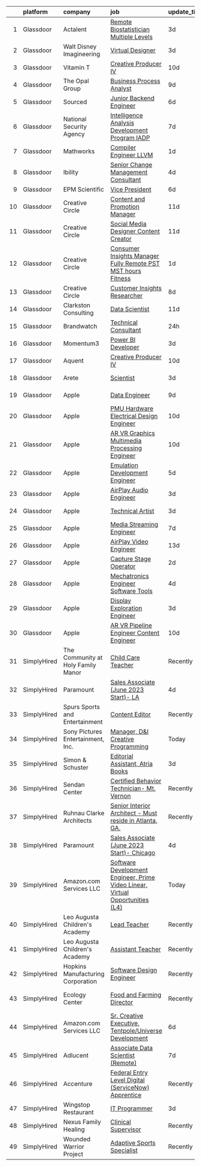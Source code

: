 

|    | platform    | company                            | job                                                                                                                                                                                                                                                                                                                                                                                                                                                                                                                                                                                                                                                                                                                                                                                                                                                                                                                                                                                                                                                                                                                                                                                                                                                                                                                                                                                                                                            | update_time   | location                    |
|---:|:------------|:-----------------------------------|:-----------------------------------------------------------------------------------------------------------------------------------------------------------------------------------------------------------------------------------------------------------------------------------------------------------------------------------------------------------------------------------------------------------------------------------------------------------------------------------------------------------------------------------------------------------------------------------------------------------------------------------------------------------------------------------------------------------------------------------------------------------------------------------------------------------------------------------------------------------------------------------------------------------------------------------------------------------------------------------------------------------------------------------------------------------------------------------------------------------------------------------------------------------------------------------------------------------------------------------------------------------------------------------------------------------------------------------------------------------------------------------------------------------------------------------------------|:--------------|:----------------------------|
|  1 | Glassdoor   | Actalent                           | [ Remote  Biostatistician   Multiple Levels](https://www.glassdoor.com/partner/jobListing.htm?pos=127&ao=1110586&s=58&guid=00000183b14fb50bb78299d266cfb9c3&src=GD_JOB_AD&t=SR&vt=w&ea=1&cs=1_283f1325&cb=1665127135141&jobListingId=1008182365194&cpc=3BA4CE39D5B5DEF5&jrtk=3-0-1geokvdesjooo801-1geokvdfbii28800-a8c8e35cad46d973--6NYlbfkN0ChYVx_I3yfZ_JDY3EFoivtqvi_stwnZ_kRt8Dowt_l_d1ydueao4NE-oUleRJ4yhgsFEguoBnl4ZEc6blyEiKL2JVanAjF7OcocHL1es0YdWE2EcddFDG_vA337NtwfnvTmprrOJXRtOFBax-XDarYj8A8BAj4v1vHc8Gj37pfLvawij9_4FqpyBf4jAJdZnnT-D4ES2YgQjreAbUsPK1L_Fe0frLVcp23fefJRby8AFW2QQsNjJhsFHVP1qZ2xAfmXYmhAY5cJYFYLlNaUiCgfAACCC2eDg4RKUXcg1imu-J2ijx9VgDwrE117w66pUyjSRxhfbdT41vpHNfFWPWE3-7Ylr9QTv5Frj2K8ZHqrUn3NnyR_4PkAdUaG6VDXgV5eXQVwgSlKypJizg4XskmHtSGavQgFLEspdDYuyUWvs837C9GQvgy_hF-0w0y1DSLCtM92Os6HWOeU6eLz0gDfKQ_yuVoAbYZ322XAIE4OZGs1Y9CDkejVhBHI5yZynGu3P7CTagdoWPe7HHtHHsFwClAk72re1VgkYbctMAmYVM-vIYcmidPbacnn22k53UIrrFpQVqjgadmbuqYM4xsh_Pz4L1XUXXu_a_zC09T2U2aFApLGq4Fjxd1AaJCxjkIxT73i1iL_x4wB2B61hAnDP7lZZPc0OhEuiF3uAO_lD6m_kR1mtFoQxfO66ZsFRefZrwIFCC92fZ9zySoH-AenUSXNyshH37ezqbuRpZYyAmLsTvc8Cu8lPK-R1FHVyzBgL_jDugqvodyyZYSrfFRgeBUgWbGxGcH0b9b015qhe5G7dWPZ3wl2KthDuUqZZRoAf48u_ednr49VQ0ehSNjsUQ0wfb34YDyNOP4ty3e_ETfWM6JYyyd3hul9MT2Y6zwe3kP7haWmfmd94iKVQKik_SYq6Z41pHnuSjSRjPxgFtJlQXalbwPKhVRbGokLGM2zE3TFCEn_54kUup590RTgoGJaG9k2U9lJCaAZGsSozPj3beF5PU6FYLVToBCOGMLv6pyrbD-9u8Lo38beZPL)          | 3d            | Minneapolis, MN             |
|  2 | Glassdoor   | Walt Disney Imagineering           | [Virtual Designer](https://www.glassdoor.com/partner/jobListing.htm?pos=118&ao=1110586&s=58&guid=00000183b14fb50bb78299d266cfb9c3&src=GD_JOB_AD&t=SR&vt=w&cs=1_eced8009&cb=1665127135139&jobListingId=1008180960635&cpc=47CFDC01B3F81FAC&jrtk=3-0-1geokvdesjooo801-1geokvdfbii28800-9e1164cbb84c5269--6NYlbfkN0DAFTyt7pbDCC2JPO79CSdi1dIb81yjczP5qsKcZIxgiYm3-7g-689UDqHItQTwke_FOC78hZzTQ1OK_iSL3Pa5WW1H7uk7K7F8eWCn7c9jWhZM2BpmZhczGeb1-p974zB24BpQb2ueuGy8kLxfIgSHXLcFGN2-ywKFeyNaBP4hvU6s0VSgzsmlAXV1bd56uX4yWoZM2uBTRw7oe98olV6owHuKZ3a4J4JRSvmLXG_G8aorPcAWl0YXVXMTQfSMfEFiTAYexmzxSJkCTQEb4ACU7DzMGeDI3r0WfVmJBXtOpzjwG3qR8beh1d78bGJ7Sao6joBOZszfiAzoo0mNg3z6qkG8Djk99f2m-S7zDelF_WVIljkGb-9oJzhnNJTbnV2IYdSowNuZvizZSZM2KtHhAEiWEEPeCp7vsDxgFKTonD9HI0AvdOjhSXUHqLQz9ZE%3D)                                                                                                                                                                                                                                                                                                                                                                                                                                                                                                                                                                                                                                                           | 3d            | Glendale, CA                |
|  3 | Glassdoor   | Vitamin T                          | [Creative Producer IV](https://www.glassdoor.com/partner/jobListing.htm?pos=129&ao=1110586&s=58&guid=00000183b14fb50bb78299d266cfb9c3&src=GD_JOB_AD&t=SR&vt=w&cs=1_521a8ad3&cb=1665127135141&jobListingId=1008163731054&cpc=2CAED5C921A5F994&jrtk=3-0-1geokvdesjooo801-1geokvdfbii28800-2562e8cc745d9b56--6NYlbfkN0DMrcEu7yrtATojKJA7cEzGQ3FdRGWLh0CZQInL4ECGI6k5tN82kdM0cJmh4vC7GgiMi54xycOzry6kZ7tA_peXHkVII1YxeUIChA3rKL66kVS2X2wxVwuvqETPRAi388bhlYazuiNHC2EJmCe0UHtAhY4h1ZYP1rxdzpYMncHf332WH-K-WtLFCdDjKlzNd4JU8COKCockIHc6rkCPVEKyyQJqyjDstpA2QCFZdLlwHnHmvY7eEvs08710niQy-ws7vpW1vNk9UVYniFtksnTD4pFOkvfaJ_RSYUYLtrWNnPNzBBm3xXqge5uup0CpeE4T7LHwH9BI6ZGiYRQp_C__8eSx7KByJZ-CuGiPjyQKglvBQ5bnbZNwup_osbVSCZeUnrOZFIlFv0wLZkWKMrw2h2CUlAVVm4QKlxiuT4UTF8gyhc3VDDvLL0lUUAzdZl6eZPJ2gMljeYxshVmS3nAzvj7oyVyV28sK3Ahk67fUkRdILFg4Iew0)                                                                                                                                                                                                                                                                                                                                                                                                                                                                                                                                                                                                     | 10d           | Culver City, CA             |
|  4 | Glassdoor   | The Opal Group                     | [Business Process Analyst](https://www.glassdoor.com/partner/jobListing.htm?pos=109&ao=1110586&s=58&guid=00000183b14fb50bb78299d266cfb9c3&src=GD_JOB_AD&t=SR&vt=w&ea=1&cs=1_83934d37&cb=1665127135139&jobListingId=1008166198185&cpc=334ABAF5D42DC775&jrtk=3-0-1geokvdesjooo801-1geokvdfbii28800-cace04fd6cdc8c79--6NYlbfkN0DyDQgF4J50Knwgn9O_3-h4MRuzWSeE5LAvq9N8vwu7mL4-za1rMQym2cnTRfjd70lXXf7u6Ty67QY5RCilrlgOHDOzuU_ccY2zjl3yCOX95mL0ST1NdFG92yrjtQi9rbmnk5PIwB_QhZKfbEumHwQEbtBDWjBPNXpOSi-bwVXVhbItELr_qyVwJZAth58UKlbrPiZSjKkfxzTkMt3Sqo1EKFOj6pw-wkdQUdlxbN76_FdmdxZj5Tn8k8cjWcaMpsrgtgeDY3xFsx84ipVV3ymj9umXezdCXosuHdLchEkOEdDx-QeeJVLMc9MCAUWW_4UhMHqCro8giq-XNwpO4rcErplVbBzxxpJo-NiflLIljntH-ZOA-cKbj09vcx2qXK5nrQOn3maCb913N3QNYMk9hKqo6qw4tqgSQYFZNioAW2JbokYhshW9CMEUk8gIgX_mGueS8rDAlOQC8xVuq6F0SOpLS0YER6zSxUJ9Q-xQzy284hLBDj1eJJAtXa1w_hIR8c3dXkKy5g%3D%3D)                                                                                                                                                                                                                                                                                                                                                                                                                                                                                                                                                                | 9d            | Remote                      |
|  5 | Glassdoor   | Sourced                            | [Junior Backend Engineer](https://www.glassdoor.com/partner/jobListing.htm?pos=125&ao=1110586&s=58&guid=00000183b14fb50bb78299d266cfb9c3&src=GD_JOB_AD&t=SR&vt=w&ea=1&cs=1_f38f6460&cb=1665127135140&jobListingId=1008174977716&cpc=C891152315FA1AD8&jrtk=3-0-1geokvdesjooo801-1geokvdfbii28800-df60fd5744f4ae49--6NYlbfkN0AQtCoWIo22qYMy0VnBT_-Ke7caQrNIdlGKghY1t5uMcaz4VMmufhOpUb0KraRUI9FBEqMyZPk_lNAwrnR2k7tWlKHFyOTvD3m8lPIWUhmp6qN-P8MNgUz57Pn1kILGvNbKD6BaJ1OfqwH5whF9rVGSMy8lzKEmeFll7wKyUhchCLU3LpEvu5lAiWnQzvHjqAMkQFebeeqbFfzSzJwHwMHdunQnr4mrpnimgoKf4a3bouYqcKdKVFBvF0G0AIKjKO_78DGkKgw43n2TpDGTTXCRF5kFime4VG5P2PbGHbSfWJ5wSdkGd2OBuQ9YoVoz76SvYhGCSJwPNIpinW1HrjS0IN0t8W4jnvQ1zt41oEHstyf3LbjxqTL98q33DSkNg2sQFSGekNQFA3tG99bfIncUK34hrHpjGIF_pzXIQL0rRlxrStcVu8LouSuQ3uI6sOkvj-Zz6KOsyGIkooCOkdmr8-qoqKe8yu3uIrRfAuNAzbr8Tbn_jVQR-GRx_gba7F-vDN1zLAMGvA%3D%3D)                                                                                                                                                                                                                                                                                                                                                                                                                                                                                                                                                                 | 6d            | Wake Forest, NC             |
|  6 | Glassdoor   | National Security Agency           | [Intelligence Analysis Development Program  IADP ](https://www.glassdoor.com/partner/jobListing.htm?pos=114&ao=1110586&s=58&guid=00000183b14fb50bb78299d266cfb9c3&src=GD_JOB_AD&t=SR&vt=w&cs=1_a4ca9e8d&cb=1665127135139&jobListingId=1008171585412&cpc=2CAED5C921A5F994&jrtk=3-0-1geokvdesjooo801-1geokvdfbii28800-4b11c9f217b5040e--6NYlbfkN0AC5S5KfpcrE62cRuYLg6qW_HWiPjKHP06qk-AGfbwYtGlr3wcSMURH9oqKq1q2FCcIwIXN7RsyfkYSe8b48QQDZjIsZjeiCMsSk5hYFnGXfgfjZx5ZYM5HN9WMzDmlQ7a5RrrJG_4tvY1VJixRHO4WNtvKzj4VtENHDQNaUkFXnKyc5VgbJc9xJIy3YBymr6BTI_k-1r2UycTg2ab887dUOhGe1fVu_qFv-8ODswJwJL1C83zh7gFDkHn7W6sEz84hKslY8Rv-gOAFvk_wyE_20BXxW2rbfDsbYyokghB08d_HkwIN4MlT97zY4jT2LXOhcwC7eISuebBFkNUsIWufiOvZGhF9mD2LDwt2ZoHM9afm_5Iw5bvXc2kQfqVaeF48xfjFvZNkMy7BKrFlyDhl8QEwA34rTmZrKuzTNKe9CugTh2RZggVz919AXHbNWunL152V_Rs4uo6GE920JB380k4grOxexfY%3D)                                                                                                                                                                                                                                                                                                                                                                                                                                                                                                                                                                                           | 7d            | Fort Meade, MD              |
|  7 | Glassdoor   | Mathworks                          | [Compiler Engineer LLVM](https://www.glassdoor.com/partner/jobListing.htm?pos=101&ao=1110586&s=58&guid=00000183b14fb50bb78299d266cfb9c3&src=GD_JOB_AD&t=SR&vt=w&cs=1_5bc291e5&cb=1665127135137&jobListingId=1008186237524&cpc=14D5209370AEC984&jrtk=3-0-1geokvdesjooo801-1geokvdfbii28800-3062b7b6f817a469--6NYlbfkN0Be1FTFPPFcx0QPIqAMJW1ybOZ3rWDB8_VedXN1tgPhwNql6qzRjolkxeWqHCQUogFP8Hn1yjEeNSf_Rs9DiT6AY0vwuuzbETMc94S2tLS60XF_5d-7K4WcrBORe_VRlAfbb6liudj4rqIHq5fBC6ukArRXzPgH0wqDRNL-g0HTIVNHDflYNmi9QVbQxCsqB1REXU6FKJUk7-rFgiye04VnABQjMYSyvlqMX_Ibb5N8iHXsyscKxeDLdDx6B9Eiq1A2_d4HL2OvC8AlNI8o0b3kqXN3YfEkwMPRZlv-iCklTRpO-BQF62RUeYJYo_VgiSRONJzPBxEqnBr-oMs9Ujbbdd9rVSRe7aGvLsT6pZ67f4yOHpLUXGeWECXBps-03M5UiIxC1WaAF7MCMuhwtxjghum88W6GmCM7P0pp9gyG-xgYBe7UG7SsAZlcYbj6Yp0KjsVkwne5aRUTX7ea76IetzVaj6lwNWz-3RcTyCpUmAjIS0Wma_2yqIrj58PwQ88%3D)                                                                                                                                                                                                                                                                                                                                                                                                                                                                                                                                                                                     | 1d            | Natick, MA                  |
|  8 | Glassdoor   | Ibility                            | [Senior Change Management Consultant](https://www.glassdoor.com/partner/jobListing.htm?pos=103&ao=1110586&s=58&guid=00000183b14fb50bb78299d266cfb9c3&src=GD_JOB_AD&t=SR&vt=w&ea=1&cs=1_6d0b1c2d&cb=1665127135138&jobListingId=1008178043513&cpc=82B3195DA92CAF92&jrtk=3-0-1geokvdesjooo801-1geokvdfbii28800-e553c7d1b9b98741--6NYlbfkN0BdDHiSlq2TKVYTvK036ioTcRDjelCKzvFOpLFiF--0iQINAXGaiXW9Zp8i-0CmIvwHdGTK59GPjp0cCDSl0wYIk2gSgAE4N8Irc-7a23fSfTx4a5idXL980WCQ9ftayOPn2bcK1_UuZjPMeNSpdGjWknXyQixGqbzv-vQwTWj6WQ199lR1YK4k4Gb1lvk2XPn3A-RDKRuhNtT9HctfrcR1nvzCXDWpMtaykQcmBIi6PUHQDzcO1_2PnBxUsZ188tiwPZhLzKuPadaq-IWxyJIoLzFI5N96LyUtYX-mOirutKJ4SXWNrObOzlCmhVQoynqto4ET2DQArTwWXgkAkOvnmZbT9XpcQ8fPZlGS1dz5XZBkKroSdi7oNhgCCYCfK2lXba-i5zxf4fMd-_q8WJ-dCZlyRZoZ96619C4RxvOh423bepuekWFjWXpqxqyfktp3sIvmJihzaY45myfyhkSxw6MNYSpupzfl2UHg5lT7DcaC5pfnLB8bMBM2rN9d0hfm4UtPvmzp4Cp7NMG-mPJjgblazIGAfL4%3D)                                                                                                                                                                                                                                                                                                                                                                                                                                                                                                                                   | 4d            | Remote                      |
|  9 | Glassdoor   | EPM Scientific                     | [Vice President](https://www.glassdoor.com/partner/jobListing.htm?pos=105&ao=1110586&s=58&guid=00000183b14fb50bb78299d266cfb9c3&src=GD_JOB_AD&t=SR&vt=w&ea=1&cs=1_fe8e34ae&cb=1665127135138&jobListingId=1008174946042&cpc=9908D8D4413DBB8A&jrtk=3-0-1geokvdesjooo801-1geokvdfbii28800-f1ffc2c91ab7a69b--6NYlbfkN0Ac1dQX5O4bM0SP6UJQV27qUKlsnOLo2dFi0v4Kq4pXXbjTLEo__hQoabS7AdpPLH2nDbKLV9cwqe0YVt1NMf2QchRQy8x7UIFpKVk93V7dDvQMt9L7UkyxKD9ea8k5-pzAlRP5IAoJ953W2Gkns0agwZvHSmKG1fo59MVWP4rM-uRrcMYXA69q7vgMVgHFsOP9zCHJQ7apBJ9IvUBBveGqL3hMLsfq6C-WPZOxun5BhXsVJLaIWeaEc7kIMJ_WizXNVX1nToVfoiDJggkzGx7b1b7IWDJrkswCiwEe4tZDSNTKlr3RTnTDS3Mg3QLGmFENpooKGC5IajL8SlBsGEsOfERrndMrm1UJUSTtvyN1_yuAxFuKPrlX3InwCvNu22NaxOElpspd6WYPEySoGBPzvrez81tJTurX_WATUudMCimGJzoxuRPEhGg2G0HFltqSawxLBbz96t-Ji_rxkoL5j_AFMEfWPpi0LqzqgkqO3pmVi7xiCRkpsannn0uFdPDScMPhgeJNQmATBCeTqnIxlabYyQk0MsuwnQxwxOmIgt36K3fPWhOTTJQ2kpRSPis%3D)                                                                                                                                                                                                                                                                                                                                                                                                                                                                                                                        | 6d            | Remote                      |
| 10 | Glassdoor   | Creative Circle                    | [Content and Promotion Manager](https://www.glassdoor.com/partner/jobListing.htm?pos=128&ao=1110586&s=58&guid=00000183b14fb50bb78299d266cfb9c3&src=GD_JOB_AD&t=SR&vt=w&cs=1_51699665&cb=1665127135140&jobListingId=1008160429765&cpc=C4A69CCDBB3B9599&jrtk=3-0-1geokvdesjooo801-1geokvdfbii28800-2e8f58f23172cd2e--6NYlbfkN0BPwlZa85gbT4Q3XYQoU_uQn0Qmw9zd_9UNfmcwtqAVud1yvyq1Z4UAlx1bxhDUi3KZ7XhCf0NRHJf65xpILcv4R_apc4IzNokdRWzK40Rc2g5exhz6nBF07nSlQni8yzgywpCP-zsr6HUa_Aigoiw3dWigbNJiBke5BLOmncaAJKI-Z_YF4JkBWcnFv8xjLP1Qr4bsCXw9t2SPNGd-XjO7gj7cGe38-e26EjQB4HymW3T1tjXrd6kcXKv6gnY8Azg3sfuKjCrcjCjpYVC5McV_DU9vyKoBZQv_h-IGZfvF7l_FFDPFXTQRxp23Sl_2y14rXxzqoQUBUkmh6VklpCod3oYXVIaf2WwM_3bM3KMipEsbEjh-8Kl__yH1N_yrFo0MngkNxNslslFrVRCl99Eh37tjkOJd_SUCSbIJLJcWmMSuZSjaOrV9eZ297qthaUuTdzC_Oefctu2XmanYbHdSRiBpXIe1veucGHDOhWeiJuGE5zWvSqNdPqpjGbqJSkI27gMGRfH0hQ%3D%3D)                                                                                                                                                                                                                                                                                                                                                                                                                                                                                                                                                                | 11d           | Playa Vista, CA             |
| 11 | Glassdoor   | Creative Circle                    | [Social Media Designer Content Creator](https://www.glassdoor.com/partner/jobListing.htm?pos=126&ao=1110586&s=58&guid=00000183b14fb50bb78299d266cfb9c3&src=GD_JOB_AD&t=SR&vt=w&cs=1_6d07d04d&cb=1665127135140&jobListingId=1008160429794&cpc=9908D8D4413DBB8A&jrtk=3-0-1geokvdesjooo801-1geokvdfbii28800-fc91e2e702dab2f1--6NYlbfkN0BPwlZa85gbT4Q3XYQoU_uQn0Qmw9zd_9UNfmcwtqAVud1yvyq1Z4UAlx1bxhDUi3KZ7XhCf0NRHAiJiKB5PQ8Jwin_xVrqSlFkEgQLYqD2IOMkVg4HoN76l9O5pt3NUkKOWjiNRAV5eChZDyZQacrlyffxSJFFla35QQSwAosDohwJOay1_XolMTXhZQFrCy436BBxm0yp18ZkDjbhfqwr7rIf7g57wNQEQJJAYzl61XnPjPwXR508fXnZUigL5n2OLAE9kHq-m9Lau4-M-OyZTVvYTQc2dDrCyQS7mGS5q1vkgMx3e82Uc0GekPH7k6tWoC1UTdA1veG3YdENRArL8r7GsypMAnFs6xSKpDPvcDm3tx-7NhMyHAUTqn6DBc_sI7sWPSWX-pubw7blv_MpjqpjHopvlYWg2RnZ8iv5uNoE22TzZNib0Veqbm21q10k5YHJIMmbHAPfEme4jnHWEQNyqJNiyx38xgn6zdvXbWHmrciEih5vW1mtwDGLaoRlyX2ZpdDyfg%3D%3D)                                                                                                                                                                                                                                                                                                                                                                                                                                                                                                                                                        | 11d           | Boca Raton, FL              |
| 12 | Glassdoor   | Creative Circle                    | [Consumer Insights Manager   Fully Remote PST MST hours   Fitness](https://www.glassdoor.com/partner/jobListing.htm?pos=124&ao=1110586&s=58&guid=00000183b14fb50bb78299d266cfb9c3&src=GD_JOB_AD&t=SR&vt=w&cs=1_828cc5d6&cb=1665127135140&jobListingId=1008185816019&cpc=59DEFF8D475298C3&jrtk=3-0-1geokvdesjooo801-1geokvdfbii28800-bdd71c221999ae89--6NYlbfkN0BPwlZa85gbT4Q3XYQoU_uQn0Qmw9zd_9UNfmcwtqAVud1yvyq1Z4UAlx1bxhDUi3IzaoJyk5mkQeMogcljPHJyR5OUfUmnXTZzgW2nU2W7nBUKCzvojKJCVB-VLDJIaNjtXJ5wXma02xs7WgrDwakfgcZGgC2lQy9UQG4TeqFwdAh9zHAIw3m16_hr4uxN4lWQnXLWWZ0i60g-NGHwckJ21wboqOQDULm6Wmzi3k3PH1jTpToByVEAXgTXdhAvczPIID7j-vrwPt3pCtPNU1-IXq-lLbCqR1Aiv0G15wrmGu8tZRIRFKs5gsxSpQFjo9INkTVsw5kzxf50XA-N6VHrlInzMcLgt0v-DUhlcbiwIphHDNJ29e2RMJnH8gA4AJI7-X0LdJeS550upVo7GSm7msL-IHHrw_QncmQZQIQqvVXDu0MctCfYhcatfgr1PxBQRsSo4B4BbF3LsiLld8rLyWp_vlUC9qvMUyiv2jHZ-oRYbbT--pbbW91wLNO_cvKUUgR1Vp_Mx5GGvHUZA1Zs)                                                                                                                                                                                                                                                                                                                                                                                                                                                                                                                         | 1d            | Santa Monica, CA            |
| 13 | Glassdoor   | Creative Circle                    | [Customer Insights Researcher](https://www.glassdoor.com/partner/jobListing.htm?pos=123&ao=1110586&s=58&guid=00000183b14fb50bb78299d266cfb9c3&src=GD_JOB_AD&t=SR&vt=w&cs=1_fe12bc94&cb=1665127135140&jobListingId=1008167791255&cpc=444700D72F2ECBCE&jrtk=3-0-1geokvdesjooo801-1geokvdfbii28800-521a6483fa9e46e2--6NYlbfkN0BPwlZa85gbT4Q3XYQoU_uQn0Qmw9zd_9UNfmcwtqAVud1yvyq1Z4UAlx1bxhDUi3IgtUUicMkF7ZjavFPoDAB3ZS4YvDmt2SUAZQnoFpmZIwJm8e8ulcRZnIUtl3z0FoyTIKcXA7Oh8giLuAL5hQuX8E4fkaxWaLkV3wcIItwpEqGXOrSjmoJmRt_Uu_L6Gjqjepqva7Z9RSgtIelLfEth7G5rLbkGwCklgwnC49TIItqblTVn_Y1tJv9jwsG5W9bohhJOdVuLZNE2OEM3O6auSeP7WfJnahbexrXlLSemYOA7QGnTgHthK6JcvvAevxtql2DRLF5xy0GHnbwQ6uYJLjK7VRHMRuHkgvzbrn87vltX82Ji20a1-oZy9GyPDa5xckzuHvON6zRtm4WEQmwBYC9vbZWqDKKpnx7YGRpj7Jyy3_zSAHp_ksyGrDY0eMDvCTLTsFeWbFvcLDQ7fvzkknghY87IfGsuBqAEJYZKf43jb6yQgge4GIzRCU6XdFZS79Bw0vLifxEN5_ojqPcd)                                                                                                                                                                                                                                                                                                                                                                                                                                                                                                                                                             | 8d            | Mountain View, CA           |
| 14 | Glassdoor   | Clarkston Consulting               | [Data Scientist](https://www.glassdoor.com/partner/jobListing.htm?pos=113&ao=1110586&s=58&guid=00000183b14fb50bb78299d266cfb9c3&src=GD_JOB_AD&t=SR&vt=w&ea=1&cs=1_31632286&cb=1665127135139&jobListingId=1008161279064&cpc=2CAED5C921A5F994&jrtk=3-0-1geokvdesjooo801-1geokvdfbii28800-6e50fb4b10f0fcce--6NYlbfkN0AvmzHBsOCShQbftv8FLuAmpgfmr4uGLvm8CBnIFvFOBcSBL57HJKSPzS6agNhxGJW2QjIOXy_WYf-5K06RQDB1j3sWmlMto7f-GBmLcEKvaXvrgmvHhaMVkOMNSF2QKPzj6B0YKVJjhj4cV8Dj3T4wxdW48dK1vZPM2LulgceLP4adJSGjIxhjbS0M5EeDliaE0O9OKYw4c0bA1ICK4cDppPq_Y6_lRgyOemkQe-23-rClacPan33xNGKu8sYMJKI7PNjebW5f6ORuK4UmONj_RPoVYUvf5WIQ3YIWV4bnC2Dj3E-Q0O3NHf0W2FMTDpdK4J7LjKxiwUuxGIqFWmcMQRP3DBlqa-M6ZwpvcxMzxPYuZH_q_h_P8ZQEeLOfcJCpNFpcMHi2qzxgi0Lj-fawrfMTMy60C2d0ScHJ01fNg4Qzums52faoWFvuc1svz8taLE6WIN4DQkRU7P-lKFco)                                                                                                                                                                                                                                                                                                                                                                                                                                                                                                                                                                                                                                      | 11d           | Remote                      |
| 15 | Glassdoor   | Brandwatch                         | [Technical Consultant](https://www.glassdoor.com/partner/jobListing.htm?pos=102&ao=1110586&s=58&guid=00000183b14fb50bb78299d266cfb9c3&src=GD_JOB_AD&t=SR&vt=w&ea=1&cs=1_3eb25c42&cb=1665127135138&jobListingId=1008190283211&cpc=2CAED5C921A5F994&jrtk=3-0-1geokvdesjooo801-1geokvdfbii28800-ccc51064a6d83ba6--6NYlbfkN0CEnTWS9fR1-dpLALBGVDH5wjnLXhonz6tspeZ-vAPP-8GD4XNqbjvRCdJbxADvjhB2k1sLjlhD_ZqpPRYdjZoRRkFw3OnWTd3gDbqz5c2fmx14R67WpZNkVd4364K6nHqan471Gp2fcmkN5T7DMek-NkLh429232pwltj3oEwqARqU4izQkGJ9YrHLTJ-cbwBj5s8n___hpRJyCbBHYtKB9vI4PTTVEXyUUg1M6678XNNXj5k5vgUSl-h8gcDxRs8XU3sNC5OFLgKkbflhDJC0FJzsCeNGNyB_XFm1FcE7ZK_rBuxzf0VM1Fb9pVQEvah7Cm9nfxT1RJBWsSD6u5JEiPqlujsfqnUTBmxeCbBngCXc_bKNKuIrArJKlJC7n5LD78BGkPmFVd6FS3Tu3o8B6uZw-Cio40z7kBuXwV0sUP44APBl4ftBybsmbQ1TlhzeGfU0iB4osWQ0fM8tprdD2M-bzE7xHi_Y6ROpuNFx-NUoRL2AAGykKlx4WxJ40AWYKaXbNMFsdDTxI67sogVD3c121KG6Os17wBO-Lpvo9Wz_WAE3rkt366_xIkJ2614%3D)                                                                                                                                                                                                                                                                                                                                                                                                                                                                                                                  | 24h           | Remote                      |
| 16 | Glassdoor   | Momentum3                          | [Power BI Developer](https://www.glassdoor.com/partner/jobListing.htm?pos=104&ao=1110586&s=58&guid=00000183b14fb50bb78299d266cfb9c3&src=GD_JOB_AD&t=SR&vt=w&ea=1&cs=1_be8a6072&cb=1665127135138&jobListingId=1008180716800&cpc=8A48E7D5890B96AC&jrtk=3-0-1geokvdesjooo801-1geokvdfbii28800-f9c856b053df0db3--6NYlbfkN0Af7IH--f52cTUDwFMUanxXcd3NiV5wYJyzlyk1G5yREYjpyx22ZkWQevm5lJx_aTVkKLX2-pGIcUJAyYaPBrjYT2RpZAhcSYXJPgUXKObBCEVluxUKmgf9A1tdKrzUAFfPZ-GpV59Dj7zd-iinxZpYkBNLkF_-8C2my3d7FciUoXDCWvDYhZX0ti9oF8Q9P_Yjrq_lIhLRqnzOkzconHc7WC8BiLpVQuDnvsvm3KfW8rPM4Hcdk9u4ct51S_cpW1DGYs8U3WRCwbxxPnMVvIhyhmpJsFLSFMegtY3GcO6YJ0G87_njCZRA59rGibPGatVb829ioXOJqtmjUp1akGQqXXw2Qt303-7jVCk5_Obl3iH0jvfK_xgeZp6TDTzAw_9vFR-0AdgYsx4XuH89HOlnPz1FwkoLDTIFiu88kovT4ddP6-LnkbwsO5AFs6VL1qv4tvmyYkm83HjXxxftjL1c8YNmx_q0Aqj5NK1b1wCTwY2i6BPIGwYDOwHJGTMcDdDCGo8_ZpjzKQ%3D%3D)                                                                                                                                                                                                                                                                                                                                                                                                                                                                                                                                                                      | 3d            | Minneapolis, MN             |
| 17 | Glassdoor   | Aquent                             | [Creative Producer IV](https://www.glassdoor.com/partner/jobListing.htm?pos=130&ao=1110586&s=58&guid=00000183b14fb50bb78299d266cfb9c3&src=GD_JOB_AD&t=SR&vt=w&cs=1_fe5611c7&cb=1665127135141&jobListingId=1008163018298&cpc=3BA4CE39D5B5DEF5&jrtk=3-0-1geokvdesjooo801-1geokvdfbii28800-5e77c05d0c5c0540--6NYlbfkN0DMrcEu7yrtATojKJA7cEzGQ3FdRGWLh0CZQInL4ECGI9gD0Wolx9R2v-Aex0-GK055UrEmb2H5ldEjxMr2hU775Pgh9_68Ca-u2to0EUEEcr1RiSdoR_wQiuurpYbQYS-Tmv5_Ga9bl0jkMt7bPN73F7varjobfP6gpibp3fJiifIiIdNkVrtsRoTPJxJgdksOUYwdIvHgP4leIJJkrkoDgzZ6uueAxg1TfWswY1SFtbTPOcZjhL4-tt2OxGTZBQ4tSwNnz7PR6OcMF4_RZmXLDc_1KaqOP1aZq5M38JDvoBMgqPz0HpDH_C8ikA2qejjrYwEB7j-OMagiCn4JbUXRyIH8VQCxEvIjE-IJG-Xolu73VfyW6ng_PPDnO_v62p7gMeuluV5IgRGXU120h7p8HRCnyW1mQ-sUgbluCOLmXv6fklse31ifzdSM4IL0JsYlBxSECb54XR1sXlYjT9YF)                                                                                                                                                                                                                                                                                                                                                                                                                                                                                                                                                                                                                                     | 10d           | Culver City, CA             |
| 18 | Glassdoor   | Arete                              | [Scientist](https://www.glassdoor.com/partner/jobListing.htm?pos=115&ao=1110586&s=58&guid=00000183b14fb50bb78299d266cfb9c3&src=GD_JOB_AD&t=SR&vt=w&cs=1_9483e1b6&cb=1665127135139&jobListingId=1008181087650&cpc=8795CF9063CD573D&jrtk=3-0-1geokvdesjooo801-1geokvdfbii28800-23b6d0b62b4e2196--6NYlbfkN0DVLtin4oHcQ9JQa2Qj9xXohR961eRyqv_6WJzYWfQPZLVkuZh6ft2af9KkmGGLXfMkdAgaPdJKc5YEuP9SUUzll9lqdYVzpckr0-Yi_cCirES6hLo-shlRYhPhwfIj-HMJF12ZT3QxlsEJtPStHg2ad2kF1kjziFUC4ISPgyZNNqDT7LeQLJfwzO-K0H9FOq59umemcwej-yOUpQvIThyoGr5zTQyH5CjG4y9hGlf8zqTm7jCSmdJuuz7Bd6SM-kz2tkvVckNOdvYTj-x3I9V0qE0kn1mypMfsoKTAGbZiefN9-PYHTNvGtpbYsB8vQrLi0WvzFgei76NlVpkCp01bYJwTI8aG83DkgpJY1mJTahuHR7nTMo6xl2Xb_tqHmIb3B5c52dEQlWMWtx5XcCGkZfzJRS7yKgsPVneXSp4JZ2E1Rw-Q9QtR_CkSZsqNracq92xJ-FCqgFzERPzD0g53CdMpOYW5GydvZVVqQNoZWDhhMzWyH7s_YkxBlvkwciSU-qPEpEOmTZOQ0GyGtqSHxxFULfBrIJnmsD3xI_xfb0kpomSIcGjjPawatLjUlMfWdj7E2yfdjYvbVjcKsRT8zlBSn9celvQsAC7yqYHuEqX4pH_Tu22wc-zsdc0ItnkhxEuqO646mm8XAj_kyTOhfQtjXcHEJFBVOeW3YbiXQYCfSG6Kyao2tLFX_ZOYw-2UnFYOsrhozPOKW38BNb1BGT3Qdjh0tcO_inveZcxcJQ%3D%3D)                                                                                                                                                                                                                                                                                                                                                    | 3d            | Northridge, CA              |
| 19 | Glassdoor   | Apple                              | [Data Engineer](https://www.glassdoor.com/partner/jobListing.htm?pos=122&ao=1110586&s=58&guid=00000183b14fb50bb78299d266cfb9c3&src=GD_JOB_AD&t=SR&vt=w&cs=1_42774c3c&cb=1665127135140&jobListingId=1008164708778&cpc=3BA4CE39D5B5DEF5&jrtk=3-0-1geokvdesjooo801-1geokvdfbii28800-8955baae7953f4de--6NYlbfkN0BvKrLyj5gPmtZO9T8euul8TCxuuKNOtzRJOomxnwSEodTz2Bc-sPZlO_uSwsktAeiSuZAFY4XFYAhUOypERtv5c3ajpNuZrlU24GLSUsY8iWsAhf3nycCja_0YxEgHp-F8Ro1nwc1hL2ncUc0SN5scrqE82fzokmLP2ktayFZyklDgvn87BA5G_Ap6K8Za6-HsJ0aDH4ZtsyeBG6GiTkI4Yuh3Shsbx77gg9NMumzRsiTr7HOC2lWYean9p0SVk2C7rp0s0CxgCO7DwNoAuGn-kf5d3vpP8o6CxkZLBLY6AE12mKjSNzUmVL7sq3wDuQRIT7NkeD4cNNcbkNY_rvY81i7ywjYx7WYRVWnNPWCza28HadaU2fHCL4VdAu-nvMqCtIezKhqIaM3Skysz5bJdfPklJiTcAiuAW5beqLc6XlPXBg3c8ukiSvVJW7NKoqFRx9NS3EewRYtGlLiRF7huN1oAaa_Cb-JsMb9_b8E11fzx39aDZ4kDPygElV4knHUgbDyJOwXpicwBulAdiD7jXa_DabyQ3ypZ2gYrX3UYTbpCVuq-cSZqWO-uHEUlcymA_89kVKTm-0J3g4B-SM5pOwLn9S6knkYgHrCkcBbbIZBCfqTRbgMIMKqmuDb5CNHcfmbpHv0-WxsD-voVc8uZGfxxButbv2cWyOAlAS-ZWzwAqjzJqJxrWbYgwcvg2bugVydlZGjfOazNCetU6s6yZvxkh7ucG_8fLUMCrQA6MDmSHdny1yJz0efh66Fz4REexTZ6H7IUHEuxZugfJ9cZ2DoKCDzIXYx0PsYXj_li0fT2wa6OvE133wHq-pWuovb_vH1o8JOs13RZKRcFqjvFDb9ti3-ads0GJ8VVe7WKdSgEY_F4f1XdzEAAAGnN1G-oq0FiVOvDoas4f3wK71SOf2spRK9qVLN3gokYu9DUBlB8iO6idYw5YSIBwGnD3MWnLjg4lMHflBEfQ82y6QzzCGnA1YulI4NQCGXlCAwtiCr0eYkeMizK)                                                                            | 9d            | Cupertino, CA               |
| 20 | Glassdoor   | Apple                              | [PMU Hardware Electrical Design Engineer](https://www.glassdoor.com/partner/jobListing.htm?pos=121&ao=1110586&s=58&guid=00000183b14fb50bb78299d266cfb9c3&src=GD_JOB_AD&t=SR&vt=w&cs=1_94ad671a&cb=1665127135140&jobListingId=1008162438602&cpc=9908D8D4413DBB8A&jrtk=3-0-1geokvdesjooo801-1geokvdfbii28800-2bc3c63c64620010--6NYlbfkN0BvKrLyj5gPmtZO9T8euul8TCxuuKNOtzRJOomxnwSEodTz2Bc-sPZlO_uSwsktAeg9qGEYpTo3oY_94eVNnU3hYa4PsmM9TJp1DL8pMdQLHKkqkamhuj0289p-jmnUchl9JN7CA1tPbObqAjXnGK2VeXDclyMd_jr7h09yazpW9JrvDomB_41kEkYqZSZr745Jz0YrGd02FfbE-2XoPz7hTgkt_Z6O-J-Fxf_ZO7tWLzm0qHdIj0sQjXmxJItdyjPA4dk9kjqKLRMHKOTgMeqQlMWyCaX9FSDXoB487oWkFgrmkbnXO23oe-eWQELgzTZBg70xChmOf18koOyQ6m1zkuUv_MUoc5NzrLxNj0-UGOQeKmOaci0PwJzOCKgj9LYVc5MprWWPSqCpAHKgX9pqv8ttnqDbe8FZ9SHYXSFUwDIJTrCdsVU2Z0AJk806NiPkoszB3qAGuONsyQxvhsl5uOCpMQ4GHbALBLLWtnl1PmjaMW96ZIuFlc3JEwc-xLOmQPODwFwUzXKvj4Ta0PgitdEYHjLBqYfNc_e03Esh_PBKsAvDZjkPuNs-nvsXaxpSYgGWwPrEMVcuFv563oUdHbH_lS7lJSyI7SA8YqybVO7grWvlFz8-28VdaxRK4Kj9gAzpjqeW6t5H3o_vIyYsB34xz7pBUeuGVjZP1UCK1lO-GOoUB9dmnsl1D5Ygvvbnnxm9FWKzjj9bf_T3UmnUSQ1rm8Kuzui0cU6StZubPNSlTBQMZWSLkmjV8qbbYpGZW74DVbNAWoMUMezP0Ro8tHTQTwz0eFD8GoEdW9B_PBdo4zGjkrtFuQVNLtyXeOZevsHmLBvyJZP1UwjtF1VUSrKlzoBF2gRLwoS-szQvpjb-fHh-r_7mqaI96EQcEB1ymlfjQ2xla0i8PQtuAZOBtiVWohkkBgsojq91FQAlROZ8Q9r6EAcLD1ZBoW3M4TUeJuGyiURgLUL7Mc_gFBBUZ8y83QY1hlonEDXvXxaGVHg8LxVzJyq_AK_Vn3k1WljMFFq2PO3Pn6ImXequKP1O)                  | 10d           | Cupertino, CA               |
| 21 | Glassdoor   | Apple                              | [AR VR Graphics Multimedia Processing Engineer](https://www.glassdoor.com/partner/jobListing.htm?pos=120&ao=1110586&s=58&guid=00000183b14fb50bb78299d266cfb9c3&src=GD_JOB_AD&t=SR&vt=w&cs=1_6f408fcc&cb=1665127135140&jobListingId=1008162438630&cpc=8795CF9063CD573D&jrtk=3-0-1geokvdesjooo801-1geokvdfbii28800-1113a38cb86c5dd6--6NYlbfkN0BvKrLyj5gPmtZO9T8euul8TCxuuKNOtzRJOomxnwSEodTz2Bc-sPZl1dBMH13w-jOB7IB0EnvWKF-cNL0we2M-weuO9bs4TkULvf7kMBz38IqjwpdywjeeTXg0H3L4sWKOGaJoL8QXrJxtvxVpC62wT3JaA-dqFAaf7tjd0TI6xPEcxJQwfJ__o6wSuiMHnljOnmoBfYC6Z96YKOQhwwJttvcW88mjIjBEsTUefVME_O2qz1kciyGwi3siTgDxOwAspVWxummL7OvaVRHKt5BqDPUuHZOGtS8m-jcvmz2COxYHAyXcHdT0S0U2_Md1e5mRL_UbsNtkuK6KAaX78LxewQSX8XVjJRaVFi7TKsRnJfvi8bf7B58FIeP7kKOZY7yeQQwZWghkJcVT6El03roNCvjNyjvtcQ4nfXhCp6AjOGjPMYgUDCsAYPXH2mgKE5CjNv-31QKujhP9Gv4XQBlBGhowIznUwDYcBjE8F72ujvVH6nxOu8duKpK8J60Q1WQB3iL-vyUnm-OfuWfEaIvuKKJ6ex2i7-3-5s8oG7UNpbDmF8d7kV5YFS5W-bkskWVsajpelksPx8ell6LHc73qIWRl5dgO9Uv34gxhAOorbFzT533xVNrZZQM1bSwSnXPZ_lZDNA4r6j2txa2v5tDbbHS4bZWkg-4SGxeCSNDizlBiXbUvk6yXOyMSxLwdKn3ASq1XIoCI0erCj4LDCc73dpB7OY1tu0pCEv5mD6EGQp-MzUruN3-HGBqsUTKkxw_uMxCTTC1U0kiSOdAZ2QCJnTbaEcWbGI-VEpcDFT13dFjotX47QOvABnUsDXRBvFaIJTHsb2fIw3Bi_lplWiezEXkqmgCF4VKnKfDu7L9SnOXZuXT_uOdJUtqLZ_noi2NhMDDqhBn6wxKr6Q-wEqH_Xs0dSKdAJiRoqV1I80EGScMi-1S1TE--AXdW5iVJVIE1NqdqY8XUp2kwGOXGos8BluWr9BJPoSUnGDQxYn2E7PrqOsWSyLlT0H5ejZHhSdeza2DOdDhkHOOgc2JS-wqg)            | 10d           | Seattle, WA                 |
| 22 | Glassdoor   | Apple                              | [Emulation Development Engineer](https://www.glassdoor.com/partner/jobListing.htm?pos=107&ao=1110586&s=58&guid=00000183b14fb50bb78299d266cfb9c3&src=GD_JOB_AD&t=SR&vt=w&cs=1_dc0be97d&cb=1665127135138&jobListingId=1008177574310&cpc=9908D8D4413DBB8A&jrtk=3-0-1geokvdesjooo801-1geokvdfbii28800-ac37332416b47213--6NYlbfkN0BvKrLyj5gPmtZO9T8euul8TCxuuKNOtzRJOomxnwSEodTz2Bc-sPZlO_uSwsktAejQMllV6KgHTa1G-uPXOIIB6K7xGp7R5-AljNBWBt6N38rGUQzg-xzncwpmebx_8In2xA5fSRtI9p7PD7oof-fnuXjqMR5qIIY6J6R0nomIsd0xMJOsb3VIOD1vHR6xsX7c6fYIFliq6QipHw5-tqe-ZLYh9o7or5RzPTcMxq196VJM27m7ItfnSBah6gPcgZ1hJoauZ8w0LW_QVTKu6411ZY8i11yeTsK85rtRCQ0032w8RYqzdtBXpIJ7vECQwr1qxJPL8wbV8Ol5aiKcMixLXwOsL31KLclvzt0_eWc8gWvkvkpm_cBYbQk6brp3UCqYxQ3aLvrJNPBrdSj1KmgFHB142SdiSMtGUdoKRGVYGxVqgggUwl07dJXPXZ7VpeWYo9kwLQCg7XGOZrZNaGFIniug1lM282JzdZn-rYZcPioGhwNPN-_HXPueD10ew_oo5QbmlvjmEysf4t0TBmf2MydZN3dqQlomZQ_dH9IMxolHltb29jB-J3h-fHIhDlpjlaI6Mnr_5oiSsO1ZQ8i89m8rbi4I3mBszitzjDpf6GurKsLx5N1s6RoSKEfXpblxrIDcPs97tGCwVXPrFmhEP9hyHtYWR1YwH7CoP1-ZQoSckO-1erjFcEhbJmM7r_3ApfxKRKFMHU5d5GNeXV65vmjI7-mmHJ1KzzX0iYG7KhhJAVvM06JduTRotZdLqn0YKNW4XuNwDWzSJ23InatnWZGO7IOwRZ_Fa7IuXjSC2MDVIzrcbOfHdj3AabLWTSQPl5G4ADxka4B6qsZXjxY8F4pSpWm1vGmtzwSE5tAYrG5lz1mfs1lnMuWZOVZLyMkRsUkB9ctrG7dmdSoGzVCVYbuPyqwuU_-rN8SwQRoV_0Qco8ght5egdg07oWOJdAXNA1hJajWOZrQbCY6prZ4QsroXFU5RGXiMCbt3t8U0I-HXU-XxZUJYc-zYzxZolDYw2nQ_uDaonA%3D%3D)                               | 5d            | Cupertino, CA               |
| 23 | Glassdoor   | Apple                              | [AirPlay Audio Engineer](https://www.glassdoor.com/partner/jobListing.htm?pos=108&ao=1110586&s=58&guid=00000183b14fb50bb78299d266cfb9c3&src=GD_JOB_AD&t=SR&vt=w&cs=1_3470b0a4&cb=1665127135138&jobListingId=1008182354004&cpc=334ABAF5D42DC775&jrtk=3-0-1geokvdesjooo801-1geokvdfbii28800-af61adaacf7543c6--6NYlbfkN0BvKrLyj5gPmtZO9T8euul8TCxuuKNOtzRJOomxnwSEodTz2Bc-sPZlC5mDe-NOaJgYw1RELuyvyoCCPpQdcEbzX9gEuKnqfYl9Xn3EqMjxROd7JthI1LBIhPtXZlwZIPbt6Dvwy1rBA5o76PzdLSSXGFAkPY6uq7juSLfv5N34CNuxF27Ne6zKuZceaIFl43Ixed9478WfWo5nPoDZHni0PxsfNNFBYT0yK_YTusUSmiymv5sW-20OXaTMoZ6jHBVkRMKwa6xbJtPa1bFgEPJDAA5tpi_xN7IZzO-MAVP-QE5bpFGPWEPBYQCS535aSW0GCgigz3mK6I5Z_n63F3koHW-uuG-Pq0LEdAgpuRMFkZY4wTopOhBeAlMXnqDiPz4a1XRGdgmiOuHaeeGQOLhK7WrqUKJUht0_cRtiPmZBYQURoLg2qMi5CKgZfAnRbWXE-RLrMfROAH4uq0OAWQVoAhzTtE6QTLRGUZPCu4bpNHD18FYso1MPnF-zZ97CIBvKPYOBUgzdueAqb55wtt1LDr8pGqHMHJ9JpQjxbS51jRSHO6iKjWOnh5sxJ59DgWtMdDhJ0IEasYVuzonBuV994yWY4XuchfdMpTgooUAKF4TUTORpLSUxCMQ9Ksz_klNY1KCZWoqzvxtslt-KJkfOXWlWyRMLiyer6cVEXlvae6_lZeXsQ0PkC75FfUgyT4F4OQY4mg3kL7ZWO9j52Gg6WF2HLNxGA9FHE_TZ4f9E-rLux17BL7FxfO1MbqRDoVAZ6x7UmuXirWAHX42ZrCbeZXLyGoj6KSHvFJfpCcnC6GbOxZQBJMAGqyAdCnktusz50Ii_npdXPfe3LpDyVlp-CDlxIZBD3XwopeYT0EFuWu-xMMvaVU2Vs9rJFiSz8aZ6Dn-QDG5IdflXII0OkUcgnP5IAmZRkohw7gtTSbYvmEuGqUjBJ_742L-9Q_qEmL1v5PQ1JG1xFdRBGtXYxeSrLFzTgJXNguPlRcp4uTHYAjSYJTDr5OOplRqZrLBGRWdY3cJelF-N3A%3D%3D)                                       | 3d            | San Diego, CA               |
| 24 | Glassdoor   | Apple                              | [Technical Artist](https://www.glassdoor.com/partner/jobListing.htm?pos=106&ao=1110586&s=58&guid=00000183b14fb50bb78299d266cfb9c3&src=GD_JOB_AD&t=SR&vt=w&cs=1_f834bbd2&cb=1665127135138&jobListingId=1008182353860&cpc=3BA4CE39D5B5DEF5&jrtk=3-0-1geokvdesjooo801-1geokvdfbii28800-e6afde8b83076230--6NYlbfkN0BvKrLyj5gPmtZO9T8euul8TCxuuKNOtzRJOomxnwSEodTz2Bc-sPZl5OJ9R4TJsNdFOId07KpFLvZe68tycX9B8OKKof12aLHJmNwCm_4k8oy4rM_QHrUVV3KqnD0SXQt1i8nVc7_IzRSxjrOdEVKnQZwrhsQK0TvUm7jyJQhotes_cvZmCbdREf052skL13R-XBba0WNarrZp_I8V0_QUTcFDJJqjkMqPEYKzecKXRQptXgCVAB-7xmq0ZS1fSXu60ZbE0XRbbt0hqt3XIZsdgG9TrK4hydnpLt030vRftEoMcJ5MQ8JErJlYi-Tr9iT8aYWy7bIpqfisGNhbf5asSK1i3uoxQ8NUpLGBfegwqPiDPRzgCpJhcBawEdNOKBIlorYPomNd7ZmpolVSNM3L2kOkw37LUWSl9Xjk3mDvj0LCR6aopx-jzAqoilS_a1IhKUrXpxeU5sd-l2zCUSTY8zKzjKiygGfkuXxVAd3g0sOSERSVDe1Qg0uDKy8VeYld3GpGqlx66IqWJZY0nsTYT4rvQt5rxAzBqt2OoHvDIkaSQ-a2z4rNtSlacX14XEJxPx2yei8uxaHbZglVxFRu3i8Vx-AK4vUF6CuSsOAHNJ6-IMHiFMgXNl0qIFuL6cmGUU33Ii5JBXrGMGauSMm8f4kyM5oZABECmSE-IKaKhzJqHjcbCXU9ydHlAt7AMLTDWExAt-FCj0SKP8Grc1ayhzDTwXmZMipxeQ5e1ZJgrhFMqCInFpRZMuvTLSBlwSiP9LFGnJZ8oLd4Eeuiir-idWJnfdFMgEZujBPVZcgMr9Kom5-43YS02Ht3hKpfRndRqBJSwAkcrpShYvuwfm-EVMPabN9DMq9CjIGfwM3xQZtpweuXcQ46yKEuVtLMIxqWcrl_gF94FSaOmlE_svQvM6iS6aZn1Y3dtKyTApEETrsQitHx8a1HKmXVo7i6q8PX5udiyY3Ur6wOcPXANOAjdakhg73U-iwFzqdO97Tdggix5hz0t9iW)                                                                         | 3d            | Culver City, CA             |
| 25 | Glassdoor   | Apple                              | [Media Streaming Engineer](https://www.glassdoor.com/partner/jobListing.htm?pos=110&ao=1110586&s=58&guid=00000183b14fb50bb78299d266cfb9c3&src=GD_JOB_AD&t=SR&vt=w&cs=1_a7d42f5f&cb=1665127135138&jobListingId=1008170405459&cpc=FB7E4A1762AE5BEC&jrtk=3-0-1geokvdesjooo801-1geokvdfbii28800-c38d43bec501429a--6NYlbfkN0BvKrLyj5gPmtZO9T8euul8TCxuuKNOtzRJOomxnwSEodTz2Bc-sPZlC5mDe-NOaJifOkdpioBsG9B32B-jLSWq39sL2BxxPtsX5xdscvN4ZKfBudRp_TChMar-IzVP_kfgkBpf-ncfbefzKSgMBmJV87_p6wBbm-dridpdmcnUwWhvOYUteM0r_i0Ze2r1yOLyJTRNSRpimsaru2yIdi4KA0WjqfBHTeqWBZQptwrZf4WbuYhnsQTkAtoursYhWVbGVYGlv2ICghwXhEvLmtzBsIP0FbeFlmz6acgRh9_jMEIs89w6K3M2F-H4MtjGVv6SRXoodoY-_PaU2kYhI6qOY-hCCUtaBzKLPyozYKteOT1OAasUeADZZoXRMHrJe9WCZxWLKANkgOPNA-y4S_I3zoqiwJAsGUozwOHjHr96nA3i0cqWQjagmo9n-6YTTHpKyjUbl0q9xanFX0qscbwx8WV0GKzRyYA7l1TAkNiLGvIZPx2uXJN_izt6_LbQJqQZ2UYYYopnY3W9kCote05JCMgY0FwNUshuS5_PaxTmJ69mX8w8_1Ee5bnysdI3_Kmh_YRjmiSAbfN8XRpVyt9lAat6P-rhNu9dUWfcR2pYxr1AoYMsH5TRGmChEsmtLLBoIlSNMcQLrkbep964TInNtTbR4e7M9aNYTvl3Vg7ee4tT5lTb2iR7cv7Ral4b8j2yW6SGCC6KKybv8BZRnPAAp7g2ws8RlI98iWM6cdsuEHSrsekB27fA_Li_O3itESZELFlmzDZKxFzuKJWF44w1-icEgEqSZDrOmwxJQbjbEs_AdjOUWrrYssfnXjKu15ugkx4pu9o2-bBvQlFNZyPvn74HyXIgGjdjT1q4qHicTqirVnP02tf5R29gMpKimRRalpud7u9RABHW4kdN9xZHmyHrpSlrV4uT4g_P8UGnnXf9VBzjRHRKjZiK6cE6fYTUvcEDvjFN1emAtVNwgv4PXyAZlkzB555fn4m75YT9VPxnoCFCTY5cw9EkaurX37Z4RZ2I65iFqw%3D%3D)                                     | 7d            | San Diego, CA               |
| 26 | Glassdoor   | Apple                              | [AirPlay Video Engineer](https://www.glassdoor.com/partner/jobListing.htm?pos=111&ao=1110586&s=58&guid=00000183b14fb50bb78299d266cfb9c3&src=GD_JOB_AD&t=SR&vt=w&cs=1_5840b995&cb=1665127135139&jobListingId=1008158072705&cpc=C4A69CCDBB3B9599&jrtk=3-0-1geokvdesjooo801-1geokvdfbii28800-2876e3d4e4fca71b--6NYlbfkN0BvKrLyj5gPmtZO9T8euul8TCxuuKNOtzRJOomxnwSEodTz2Bc-sPZlC5mDe-NOaJhZvxAY8PXpGEng21HzP7GFz9t2DL24i-8GuOw_a1MAsTHVEiG0b1_k3s2ghKSpE-0HzTTyryuq8cnXX3nZu9L3J6-NPIIwJR5ckf1nJttoUty4pq8LjDp_6FPBnOU1-JSJF0r8feb2OOXqDHW_o5GUwIlrpAlNTMcrwwI_oMOxSnFT1TOG_Ekk3lubLup5JSgaAAQsNk3J1A8heN43SfmMkuQtLMoGSqYi8vkaLbO1cJR-E7FJpUvFJFOmVqPdVaeTV9dV8UOEzPHdtMnZQnDg0Qwg9jw17pZK2pvZPZ2oF9d9ujKjOb1ax1W2Hj0h4czIWTtroX6eynj6z9lZfotW10yAqfuhxhfhzI1c49n6z0Y8MJKjapcTcM-B4ojijczvadEcHENez-3QZ5hnWLqCP3aBWzI2iKvNrQ47tqSX1g90eofF71vdnyWCsVC1YcAjHMziLVI6vWDdjYscSPZVgHxVZ7U5MkzlaBSEU4VPq01WfF9bh7ghoMa7ooRH19ZVvcqeDj7nW0wOfUgnoXlOtfhy5Cj0deEeIKNc6p-pr0l-iYHHsKrIp-IOSxeFpHTniznPzdM6ZyiCejWEHMQIoqJpgilxt7sXXujKfuhCm138G1cliBFdZBzkFiAvkPnfGx7iHTsAllIGx9tsGGsgkvtbodxyAE1cs_sQcfevluU010oXLHH_4chWBz4HO__onCb1Txq_Pl8uukJ4Df0QRU4t5HtbbN8At72qxe7KwXc-9QdeIy59jKlDTy-gjJoq5zGbwvcVI_fyaLSbbQ6vguaUoDmmL7eZD7jEa3w1tEzLi6SUj41BWVMCyJh33cUm3_L1BW7HhIemnRspS53VwPItDMWTWMeFc_-S-FLeyHBIHJK4J1aGZ8VyN3_pqSmI6wbzWEjXFucVe8pEgcpXcGcOLSiRN9cIhm1drHq55cjTLVRqFBk9a8RfZ0YgGO4%3D)                                                     | 13d           | San Diego, CA               |
| 27 | Glassdoor   | Apple                              | [Capture Stage Operator](https://www.glassdoor.com/partner/jobListing.htm?pos=112&ao=1110586&s=58&guid=00000183b14fb50bb78299d266cfb9c3&src=GD_JOB_AD&t=SR&vt=w&cs=1_66004fa2&cb=1665127135139&jobListingId=1008185057653&cpc=9908D8D4413DBB8A&jrtk=3-0-1geokvdesjooo801-1geokvdfbii28800-18055b26ec519730--6NYlbfkN0BvKrLyj5gPmtZO9T8euul8TCxuuKNOtzRJOomxnwSEodTz2Bc-sPZl5OJ9R4TJsNf_j8bAPQRPw6ezQGZ8oap-bRkKpGm2XGxZUc7Dtjlk7q_pcmVYOX-LmkoFV00-ZHyXVTbPFkeHOcSN8FYwMlbggzJtuAHVFQw-yDNZaRw5wlv1ezg-8uTDk-4LbFTu_2irIFtDKhZW8trxyR2j7qVOp53xnqrj6iQsOWgH5tU2m_F2jtOInBsST-ZbcRvEPGxf4tUp88PiK990LvK6wZ8zy2dgIesEisS9uuGLQiV0QviqXpvd7EpFydfkTk1j53nL_g9L_-WGQm6Y6-woUgpsNb9cp0cvJ3o5qnsJsI7Iq01WpqgKUBKwSAfEMx2MIZAW9SDX0C18XSXQjsfLNlScVP8OcRCPP-b8hwqiobiqYC2yijShsodHbPHQg5whTL71I8PWlSZ-ZYyyv92ECGolSKwVqlr_wmckE4Fi2Dkv1p2J7xIQZpnGvgR11pmzvidqsxD53D0adOBRQ5iFnqGTHfc0-cXxhygo-mgTd-RDyKgELcA5kPMeZJ9-BkowpuXzXn0Wk_muek0839RPWB3OusJOtQHlTs-A-xEI9oGag-FXu22qP3TPINjG4-ka-xpnvR1ILTYodHDHvkvIBqMqEUaU8DSenjRi9dG_Cdt4f2gX66wulliK8p4pSU8_XSYwe3YZFERDu3xuw9PZl0RV_qucJnqlEzKGLrSJvjqlbnnjw9s8WdcuxyZYxPYSWxwJ778DXqfJGYq1YLWexDc1XerNUzTn7_7sDl8G1Diyub_8CWy7-x_1GKH59_LD6c_jWlSYH4PM43lI6Nx-h3uq0zM1AoRuZLW1eaMNImXS30xuYrp3y5tbCMGfuPqcDMM7Dy4hxw6av1aOIXM9WgGkaWATCd1EFo-IwfKHk49sLC_dDlzpm8UQI0zI9qaTPuQQ6mC8-HRrW37PUML8gXUG0ncSMF_XVt36J9AItq-2AC3In6Wsmc2FHgkxlAy3W-Y%3D)                                                     | 2d            | Culver City, CA             |
| 28 | Glassdoor   | Apple                              | [Mechatronics Engineer   Software Tools](https://www.glassdoor.com/partner/jobListing.htm?pos=117&ao=1110586&s=58&guid=00000183b14fb50bb78299d266cfb9c3&src=GD_JOB_AD&t=SR&vt=w&cs=1_49cd1116&cb=1665127135139&jobListingId=1008179658314&cpc=3BA4CE39D5B5DEF5&jrtk=3-0-1geokvdesjooo801-1geokvdfbii28800-3e776d2b68d4bec2--6NYlbfkN0BvKrLyj5gPmtZO9T8euul8TCxuuKNOtzRJOomxnwSEodTz2Bc-sPZlO_uSwsktAehZMqAitozYTpUQJJx8xfPnx55IagIeqYXoc4sVnSIUI45naQX1OULLNYDHKrWMV9vWxu5tOWADGTLPG-905ucPg97i6fI1Y3S2jWTZk_-yZtU3epzfmLDDKPQYoIclkgrm9OygGIXLSxIWHrHOdQYhv2LFsLrma8lseJaMbdLpQwa2Pd_rsD8QWaW9HU9XtydOG7PgJF-tbd_WnhynENzT_O8_Zqn77BbKFBBbbQ53j3UnASP_AhkZRn4FQkAtYiIWbP2byiOA6nD62V-cjZicczwVfOfT05UD3JBlBwDFpcF2hAx4YlF9Tsl-JHVPW2AimhjNIfnc7ge5kxd_-GYx7-JWp4B2LwEg0OqaXNkJxui2Wna-gLaJRiKRLFeb2SDQlAK5QbKBAJGXvRVtAKDzgKfn_xxFaA1AiSTK_9UdS2WK_vkQNsaDcCu6d3alpAjJh9UmOjZOa1XFw-FIRWpQs6eBdkBDR7_i_pM2hIwRUFX74hR-wb2WubjQxBlf2ArjZKQRmnUhbqYU4EByQFIXY_s02TwavapGP16uz404b_1_HhH1XLvGMvOCXW2X8hE0p52D29yQuEM_2QLOG1m3bAkbiVPQe_bHUbMHXyXJaO_AQEQmQ5JpMUZe5Y39-VZpLQVXAjuUmWiyZqPa6SOxPgTyhxIzmUe0XmzyMWzFqVfsdAaA4JfihMSqRZEgcB_DfittFMN0p5Yu8uUFYEORqvZp4xgMBg5S-R2nYMCPPhwqz22gBrsxriqRTIxhJStPxx_I1zLF7fw7wylos9ReFvg9ujRAOgKmvHQ2DDVjCu0CS8MiKzjdhc1uBF8Wc5X1OPJKB3AG0z1mnBI5er469YKNxAwhHXA05dEwNf9onL0dE-AGkqGF-s5sPWxQK4BkCs_JT20Co4TmJE91SB_3Uk8wAiVnSgrxgG4-2FE_xRCk5DHPWqUdhg3sZLQcG-3DHOEtZuxVYRDki3Z2tICL)                   | 4d            | Cupertino, CA               |
| 29 | Glassdoor   | Apple                              | [Display Exploration Engineer](https://www.glassdoor.com/partner/jobListing.htm?pos=116&ao=1110586&s=58&guid=00000183b14fb50bb78299d266cfb9c3&src=GD_JOB_AD&t=SR&vt=w&cs=1_9e0aff08&cb=1665127135139&jobListingId=1008182353948&cpc=9908D8D4413DBB8A&jrtk=3-0-1geokvdesjooo801-1geokvdfbii28800-ac8ac210d80cb148--6NYlbfkN0BvKrLyj5gPmtZO9T8euul8TCxuuKNOtzRJOomxnwSEodTz2Bc-sPZlO_uSwsktAei_bVu21E7vdM6vp9uxJC5HkRvKa_AWnP8Rg9f0AnFB5ZYlkEDpm0OKosSoRCFgiteiEvTNGcdt0_gfrSrb6ympYU4Q6j3qtANAiu7OvrKjNn7rSUZSfaR_etMbWE1r2YZu8QvPLIkg9ltGtX-dd5N7UeNNxPDk5Gz4uHuNtctWb060PJoOulAu2grZ61ux2j0qXK78xdFKUAXN0A5DfkOGbppUAgGsHBlQL79HNdk_nNGYs0voU4UbOlrl_AdvH6DxO4J8JGryofupPObn-xFVGbLQg8ReA-CUiRRDgkHw8YwR0Mt9241EfICNYCLBFBqqAmnxSIQGS-2SVwmRIam353IQZnc1GWO9VoxRJbyo50nJ0J2ohJXVSb8deAennON_CRuXcMaqFBrwrssW3v3svVLfqrIRF6hZs5LYl7JSR20dUo27yjkYptYh9r6hzUcDu05_Ubk8HxIZgMt3MXciGF-C-bLlWq2kBMOHwD82Cu2UpssNIGOVKgNQvxSZWLfQGioB4HzXdO430tLNSquzgS0PGX5B8otpSHVqWSJUX7dgen8ThUIEVJof6bASvU05aSNhJWgrzyaaHbTXnUG9JSnxvoxhYgB5gG9RszMfcdjwaFOah7Qk9LiH6HCujS-cB7_ZKqou9VVmJfPVwQIj8IThOyovsi03YtknZi5N7tDHeGRRZXT5cpbWGOJQQUNHA13FMR8AfqG0CsLocgohidM0j0-o15eMucvuu83KluWEFFKxxIlxAmi4NyRyW9ae0nAnQ4EX8tLUqnisUc9bdBga1y5JSi9b_zQkEWlGGVzbeVP5YK0mgvBsjE7ZLT_-ohSr7Fod7GLMZf0-ZzmEbsHceKbLZbBYrxRbpQmzf6ndXtDUZ3YJplRaoOVTtZMSkownzolnfB8YjAZffVEYYtlRywWNlPLkXtvzEX6jBVtHbQh_XcvTQzdgzl0ZcYdecWfF-NYacA%3D%3D)                                 | 3d            | Cupertino, CA               |
| 30 | Glassdoor   | Apple                              | [AR VR Pipeline Engineer   Content Engineer](https://www.glassdoor.com/partner/jobListing.htm?pos=119&ao=1110586&s=58&guid=00000183b14fb50bb78299d266cfb9c3&src=GD_JOB_AD&t=SR&vt=w&cs=1_c9997551&cb=1665127135139&jobListingId=1008162438697&cpc=2CAED5C921A5F994&jrtk=3-0-1geokvdesjooo801-1geokvdfbii28800-bd23f3e2fc9f6533--6NYlbfkN0BvKrLyj5gPmtZO9T8euul8TCxuuKNOtzRJOomxnwSEodTz2Bc-sPZl29JElYHfcoQJQ0YtSd_q0m2zqTAQiHD2lU1pwl7BtIPhJfPTI7dpkRrSW30uMMGYTKZ_YN7waluZ3fZAP-HN7N_F5hYGC4jMR09lfyKYpeJbgCPU_yXYcQJvzn642_sWmI4GWvFvDHZ7OP5xaiNCEOAbzzVdPL9UFtTozTXp8helf_P6zo0oqVE9I5ryjs_mQ-wIKEu6V18I06Kdl6lpLh3IMWH4F-gcaTxIhVOAhruv2P1wf5PYJEy8uprzcp5vg09R3PZXjFYm52bNm9joHyVN9uZW0s5acu_wvLk4Myao_4qJD6zgaO1szmuUtdzSrbc2ZswMtUEWfFD_-PerfqL7rHzBfbGCB-3VTN67q0wk1v38hTyZ28wIFjelY3AMzwniY3fEcJu11QLcF_Dr3wSVNGAHpO-y0jhUinHOrHr_o5EoB7Nr_jU3wJ-XEHNMMFP1kYbxkDH-XPGt05cT7pC9375a9ZUPpqVWOpQ2g6GC4O-4Cv0c8IUjc5VCkOzaITjQxYxVFoGTVzk7STh9QKAOLnfbGfh4H3bLbMAwP2gD2Ge7Kubkeu_-ADi7J1L1Oc6w_Y64aDngGw4l4Tim2-9QNWrMSfHsHb1Ra-_Fhxd5quaUiIWPXAKq_35nC9mOh8CNEF441xjMvGY80pofcCn9EN8Fkj3VLnmrdtwgJ0QdbWpTVAW1piTqTaICAZqw8c3uIGW2fYKECaIP48h4sl7IMdqaLDOaJhQnU94Qu0JNzjNE1T1yZUCDzOLHFzJfep3DUJo0qpYekZU5Dj3GDPNBLU3i2tJkdj4SxIMdUkNksOfeRKyKz1BCvMLVeSjbdWLQATf-Y1fIRPKpv2jbcnuJp6fh1kQewe3syR91RjyMRKaWmgNJV1O5uNy1xwTOiVXH8hYUvUPH1fBfVzD8XwgQkMkTkXsinVJOD8rjqq6-Cn2coNz6XA3FCoHIteCPbJjrAwr68Cay7q9aikxCRDvL7q5loD-_WB1j_7TvMWA%3D) | 10d           | Culver City, CA             |
| 31 | SimplyHired | The Community at Holy Family Manor | [Child Care Teacher](https://www.simplyhired.com/job/AOKgnwsnUKzxzUfYVXB8mgrc3aVcac8tBsHuHQiPz2q84Jdsf_IX_Q?q=creative+programming)                                                                                                                                                                                                                                                                                                                                                                                                                                                                                                                                                                                                                                                                                                                                                                                                                                                                                                                                                                                                                                                                                                                                                                                                                                                                                                            | Recently      | Pittsburgh, PA              |
| 32 | SimplyHired | Paramount                          | [Sales Associate (June 2023 Start)- LA](https://www.simplyhired.com/job/S4tv1Yb44eteKGaU1rmngO10McRLjp2M3a1JeR-6hykUzzzZnCpgqw?q=creative+programming)                                                                                                                                                                                                                                                                                                                                                                                                                                                                                                                                                                                                                                                                                                                                                                                                                                                                                                                                                                                                                                                                                                                                                                                                                                                                                         | 4d            | Hollywood, CA               |
| 33 | SimplyHired | Spurs Sports and Entertainment     | [Content Editor](https://www.simplyhired.com/job/hyBzdEb8h2vNLrtjvlpXik1GmEIZfYm7exISD5n39PCBf73naG7gTA?q=creative+programming)                                                                                                                                                                                                                                                                                                                                                                                                                                                                                                                                                                                                                                                                                                                                                                                                                                                                                                                                                                                                                                                                                                                                                                                                                                                                                                                | Recently      | San Antonio, TX             |
| 34 | SimplyHired | Sony Pictures Entertainment, Inc.  | [Manager, D&I Creative Programming](https://www.simplyhired.com/job/Jd4ksWYuoYVwY8qAa7-rXxLdpikgvN867eoLXDbWyVbZRyFsEb5bIw?q=creative+programming)                                                                                                                                                                                                                                                                                                                                                                                                                                                                                                                                                                                                                                                                                                                                                                                                                                                                                                                                                                                                                                                                                                                                                                                                                                                                                             | Today         | Culver City, CA             |
| 35 | SimplyHired | Simon & Schuster                   | [Editorial Assistant, Atria Books](https://www.simplyhired.com/job/u89uLGsPGh-tpGxrXBGq-nuLMNRp6pES53UledKp6d_Kecj_PJg6Vg?q=creative+programming)                                                                                                                                                                                                                                                                                                                                                                                                                                                                                                                                                                                                                                                                                                                                                                                                                                                                                                                                                                                                                                                                                                                                                                                                                                                                                              | 3d            | New York, NY                |
| 36 | SimplyHired | Sendan Center                      | [Certified Behavior Technician- Mt. Vernon](https://www.simplyhired.com/job/SCQGxsD-0mRqz6ItPxsEOg5n-GhDn4rUU64b9q2s7-J7N_lgnoppIQ?q=creative+programming)                                                                                                                                                                                                                                                                                                                                                                                                                                                                                                                                                                                                                                                                                                                                                                                                                                                                                                                                                                                                                                                                                                                                                                                                                                                                                     | Recently      | Mount Vernon, WA            |
| 37 | SimplyHired | Ruhnau Clarke Architects           | [Senior Interior Architect - Must reside in Atlanta, GA.](https://www.simplyhired.com/job/xwDXtTWrFE92J_6982c25CzPKJIM_4CPbnbisyXExqc7QVs0nE5PFA?q=creative+programming)                                                                                                                                                                                                                                                                                                                                                                                                                                                                                                                                                                                                                                                                                                                                                                                                                                                                                                                                                                                                                                                                                                                                                                                                                                                                       | Recently      | Remote                      |
| 38 | SimplyHired | Paramount                          | [Sales Associate (June 2023 Start)- Chicago](https://www.simplyhired.com/job/XJ5LtNAWnjZWvjMg27S9bcTLXDbAZUDBtd46QLR5LUvymo4oAzwCTQ?q=creative+programming)                                                                                                                                                                                                                                                                                                                                                                                                                                                                                                                                                                                                                                                                                                                                                                                                                                                                                                                                                                                                                                                                                                                                                                                                                                                                                    | 4d            | Chicago, IL +1 location     |
| 39 | SimplyHired | Amazon.com Services LLC            | [Software Development Engineer, Prime Video Linear, Virtual Opportunities (L4)](https://www.simplyhired.com/job/ygjuVnpCbuZsrVxsCcdBuVTQvPYsSRi7OTVUhFDX0X_Sm0fmnmyEgg?q=creative+programming)                                                                                                                                                                                                                                                                                                                                                                                                                                                                                                                                                                                                                                                                                                                                                                                                                                                                                                                                                                                                                                                                                                                                                                                                                                                 | Today         | Remote                      |
| 40 | SimplyHired | Leo Augusta Children's Academy     | [Lead Teacher](https://www.simplyhired.com/job/qrWsh98N2DcrNxufHHRcHfT6LRj9MdV4F2biisEvdrBk3rpMRGb0jg?q=creative+programming)                                                                                                                                                                                                                                                                                                                                                                                                                                                                                                                                                                                                                                                                                                                                                                                                                                                                                                                                                                                                                                                                                                                                                                                                                                                                                                                  | Recently      | Blooming Prairie, MN        |
| 41 | SimplyHired | Leo Augusta Children's Academy     | [Assistant Teacher](https://www.simplyhired.com/job/tdJQEmcFZppZD6_MbbxUDHu69xuye7V2dKaAOmw11j8KTsN-ZJQbRA?q=creative+programming)                                                                                                                                                                                                                                                                                                                                                                                                                                                                                                                                                                                                                                                                                                                                                                                                                                                                                                                                                                                                                                                                                                                                                                                                                                                                                                             | Recently      | Blooming Prairie, MN        |
| 42 | SimplyHired | Hopkins Manufacturing Corporation  | [Software Design Engineer](https://www.simplyhired.com/job/qY8slYaw9wD2ocnPC4HaJoxOS535kfd1g9te5vVup0OD4IWDFxIROg?q=creative+programming)                                                                                                                                                                                                                                                                                                                                                                                                                                                                                                                                                                                                                                                                                                                                                                                                                                                                                                                                                                                                                                                                                                                                                                                                                                                                                                      | Recently      | Emporia, KS                 |
| 43 | SimplyHired | Ecology Center                     | [Food and Farming Director](https://www.simplyhired.com/job/HP5QNTAMCvFikmtDfXcdEQfJZUru42JrMETYZMUxyTaYJorh2zp-FA?q=creative+programming)                                                                                                                                                                                                                                                                                                                                                                                                                                                                                                                                                                                                                                                                                                                                                                                                                                                                                                                                                                                                                                                                                                                                                                                                                                                                                                     | Recently      | West Berkeley, CA           |
| 44 | SimplyHired | Amazon.com Services LLC            | [Sr. Creative Executive, Tentpole/Universe Development](https://www.simplyhired.com/job/DmrFBDBz_sJoAfY5-SxMSBmKtFDj-RAw7x6T_tBo3Jcz-uu3QKiA5A?q=creative+programming)                                                                                                                                                                                                                                                                                                                                                                                                                                                                                                                                                                                                                                                                                                                                                                                                                                                                                                                                                                                                                                                                                                                                                                                                                                                                         | 6d            | Culver City, CA             |
| 45 | SimplyHired | Adlucent                           | [Associate Data Scientist (Remote)](https://www.simplyhired.com/job/sgHAvpyaD5ha4zFQOHBWUZ9phznnugMdsv80mtHtGTFJU5MSmvjDMA?q=creative+programming)                                                                                                                                                                                                                                                                                                                                                                                                                                                                                                                                                                                                                                                                                                                                                                                                                                                                                                                                                                                                                                                                                                                                                                                                                                                                                             | 7d            | Austin, TX                  |
| 46 | SimplyHired | Accenture                          | [Federal Entry Level Digital (ServiceNow) Apprentice](https://www.simplyhired.com/job/9fd_-bGcI-JavDqjhGZBFCX5dKj2RemuwO80Qk8erPB4Tk26ezaolg?q=creative+programming)                                                                                                                                                                                                                                                                                                                                                                                                                                                                                                                                                                                                                                                                                                                                                                                                                                                                                                                                                                                                                                                                                                                                                                                                                                                                           | Recently      | San Antonio, TX +1 location |
| 47 | SimplyHired | Wingstop Restaurant                | [IT Programmer](https://www.simplyhired.com/job/JELMPb1RE2ZMtz7l3ht-9LlXVPwhSY-ASBjabhihJX62oZthr4aV7g?q=creative+programming)                                                                                                                                                                                                                                                                                                                                                                                                                                                                                                                                                                                                                                                                                                                                                                                                                                                                                                                                                                                                                                                                                                                                                                                                                                                                                                                 | 3d            | San Antonio, TX             |
| 48 | SimplyHired | Nexus Family Healing               | [Clinical Supervisor](https://www.simplyhired.com/job/YUcPGi44vMloZuxQ_NOOvS5TJ19gVqSZZtzsBQD9SiMq_7sIg29P1A?q=creative+programming)                                                                                                                                                                                                                                                                                                                                                                                                                                                                                                                                                                                                                                                                                                                                                                                                                                                                                                                                                                                                                                                                                                                                                                                                                                                                                                           | Recently      | Fargo, ND                   |
| 49 | SimplyHired | Wounded Warrior Project            | [Adaptive Sports Specialist](https://www.simplyhired.com/job/eMvgsq0i8WOczTaOKWOikJe3FHncBGta04P1Oy_0NetkiUj50w13Wg?q=creative+programming)                                                                                                                                                                                                                                                                                                                                                                                                                                                                                                                                                                                                                                                                                                                                                                                                                                                                                                                                                                                                                                                                                                                                                                                                                                                                                                    | Recently      | San Antonio, TX             |